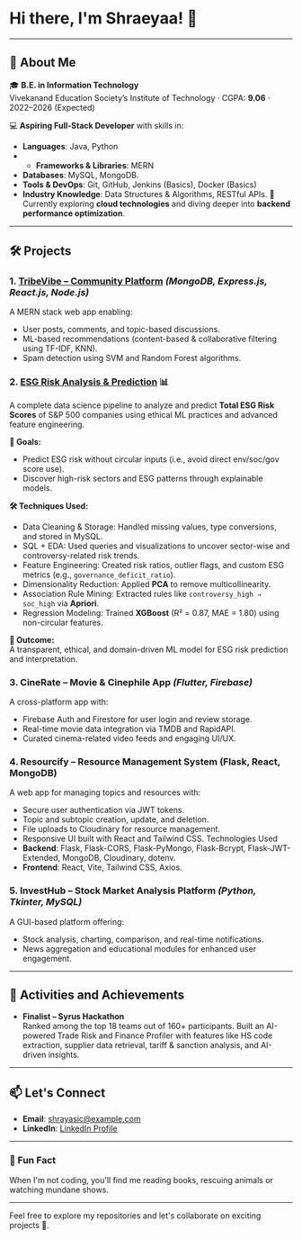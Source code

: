 # Hi there, I'm Shraeyaa! 👋


---

## 🚀 About Me
🎓 **B.E. in Information Technology**  
Vivekanand Education Society’s Institute of Technology · CGPA: **9.06** · 2022–2026 (Expected)

💻 **Aspiring Full-Stack Developer** with skills in:  
- **Languages**: Java, Python
- - **Frameworks & Libraries**: MERN 
- **Databases**: MySQL, MongoDB.
- **Tools & DevOps**: Git, GitHub, Jenkins (Basics), Docker (Basics)
- **Industry Knowledge**: Data Structures & Algorithms, RESTful APIs.
🌱 Currently exploring **cloud technologies** and diving deeper into **backend performance optimization**.

---

## 🛠️ Projects
### 1. [TribeVibe – Community Platform](#) *(MongoDB, Express.js, React.js, Node.js)*  
A MERN stack web app enabling:  
- User posts, comments, and topic-based discussions.  
- ML-based recommendations (content-based & collaborative filtering using TF-IDF, KNN).  
- Spam detection using SVM and Random Forest algorithms.

### 2. [ESG Risk Analysis & Prediction](https://github.com/shrayasic/esg-risk-analysis) 📊  
A complete data science pipeline to analyze and predict **Total ESG Risk Scores** of S&P 500 companies using ethical ML practices and advanced feature engineering.

**🧭 Goals:**  
- Predict ESG risk without circular inputs (i.e., avoid direct env/soc/gov score use).  
- Discover high-risk sectors and ESG patterns through explainable models.

**🛠️ Techniques Used:**  
- Data Cleaning & Storage: Handled missing values, type conversions, and stored in MySQL.  
- SQL + EDA: Used queries and visualizations to uncover sector-wise and controversy-related risk trends.  
- Feature Engineering: Created risk ratios, outlier flags, and custom ESG metrics (e.g., `governance_deficit_ratio`).  
- Dimensionality Reduction: Applied **PCA** to remove multicollinearity.  
- Association Rule Mining: Extracted rules like `controversy_high ⇒ soc_high` via **Apriori**.  
- Regression Modeling: Trained **XGBoost** (R² = 0.87, MAE = 1.80) using non-circular features.

**📌 Outcome:**  
A transparent, ethical, and domain-driven ML model for ESG risk prediction and interpretation.


### 3. CineRate – Movie & Cinephile App *(Flutter, Firebase)*  
A cross-platform app with:  
- Firebase Auth and Firestore for user login and review storage.  
- Real-time movie data integration via TMDB and RapidAPI.  
- Curated cinema-related video feeds and engaging UI/UX.

### 4. Resourcify – Resource Management System (Flask, React, MongoDB)
A web app for managing topics and resources with:
- Secure user authentication via JWT tokens.
- Topic and subtopic creation, update, and deletion.
- File uploads to Cloudinary for resource management.
- Responsive UI built with React and Tailwind CSS.
Technologies Used
- **Backend**: Flask, Flask-CORS, Flask-PyMongo, Flask-Bcrypt, Flask-JWT-Extended, MongoDB, Cloudinary, dotenv.
- **Frontend**: React, Vite, Tailwind CSS, Axios.


### 5. InvestHub – Stock Market Analysis Platform *(Python, Tkinter, MySQL)*  
A GUI-based platform offering:  
- Stock analysis, charting, comparison, and real-time notifications.  
- News aggregation and educational modules for enhanced user engagement.  

---





## 🌟 Activities and Achievements
- **Finalist – Syrus Hackathon**  
  Ranked among the top 18 teams out of 160+ participants. Built an AI-powered Trade Risk and Finance Profiler with features like HS code extraction, supplier data retrieval, tariff & sanction analysis, and AI-driven insights.  



---

## 📫 Let's Connect
- **Email**: [shrayasic@example.com](mailto:shrayasic@example.com)
- **LinkedIn**: [LinkedIn Profile](https://www.linkedin.com/in/shraeyaa-dhaigude-1a572021b/)


---

### 🖤 Fun Fact
When I'm not coding, you'll find me reading books, rescuing animals or watching mundane shows.

---

Feel free to explore my repositories and let's collaborate on exciting projects 🚀.
